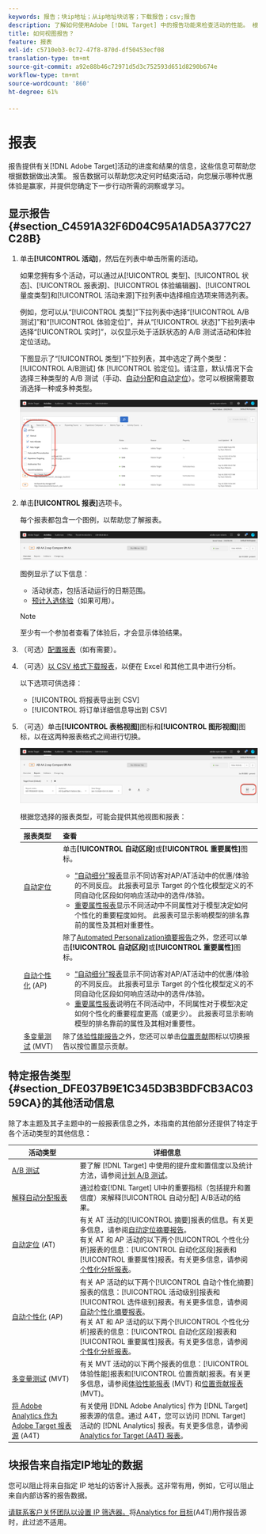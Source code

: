 ```yaml
---
keywords: 报告；块ip地址；从ip地址块访客；下载报告；csv;报告
description: 了解如何使用Adobe [!DNL Target] 中的报告功能来检查活动的性能。 根据数据做出更好的决策以提高ROI。
title: 如何视图报告？
feature: 报表
exl-id: c5710eb3-0c72-47f8-870d-df50453ecf08
translation-type: tm+mt
source-git-commit: a92e88b46c72971d5d3c752593d651d8290b674e
workflow-type: tm+mt
source-wordcount: '860'
ht-degree: 61%

---
```


# 报表

报告提供有关[!DNL Adobe Target]活动的进度和结果的信息，这些信息可帮助您根据数据做出决策。 报告数据可以帮助您决定何时结束活动，向您展示哪种优惠体验是赢家，并提供您确定下一步行动所需的洞察或学习。

## 显示报告{#section_C4591A32F6D04C95A1AD5A377C27C28B}

1. 单击&#x200B;**[!UICONTROL 活动]**，然后在列表中单击所需的活动。

   如果您拥有多个活动，可以通过从[!UICONTROL 类型]、[!UICONTROL 状态]、[!UICONTROL 报表源]、[!UICONTROL 体验编辑器]、[!UICONTROL 量度类型]和[!UICONTROL 活动来源]下拉列表中选择相应选项来筛选列表。

   例如，您可以从“[!UICONTROL 类型]”下拉列表中选择“[!UICONTROL A/B 测试]”和“[!UICONTROL 体验定位]”，并从“[!UICONTROL 状态]”下拉列表中选择“[!UICONTROL 实时]”，以仅显示处于活跃状态的 A/B 测试活动和体验定位活动。

   下图显示了“[!UICONTROL 类型]”下拉列表，其中选定了两个类型：  [!UICONTROL A/B测试] 体 [!UICONTROL 验定位]。请注意，默认情况下会选择三种类型的 A/B 测试（手动、[自动分配](/help/c-activities/automated-traffic-allocation/automated-traffic-allocation.md)和[自动定位](/help/c-activities/auto-target/auto-target-to-optimize.md)）。您可以根据需要取消选择一种或多种类型。

   ![按类型筛选报表](/help/c-reports/assets/report_filters-new.png)

1. 单击&#x200B;**[!UICONTROL 报表]**&#x200B;选项卡。

   每个报表都包含一个图例，以帮助您了解报表。

   ![报表图例](/help/c-reports/assets/report_menu_bar-new.png)

   图例显示了以下信息：

   * 活动状态，包括活动运行的日期范围。
   * [预计入选体验](/help/c-activities/automated-traffic-allocation/determine-winner.md)（如果可用）。

   >[!NOTE]
   >
   >至少有一个参加者查看了体验后，才会显示体验结果。

1. （可选）[配置报表](/help/c-reports/c-report-settings/report-settings.md#concept_4BB6A7FDAB6F4806A632F9CD989B8BFA)（如有需要）。
1. （可选）[以 CSV 格式下载报表](/help/c-reports/downloading-data-in-csv-file.md#concept_3F276FF2BBB2499388F97451D6DE2E75)，以便在 Excel 和其他工具中进行分析。

   以下选项可供选择：

   * [!UICONTROL 将报表导出到 CSV]
   * [!UICONTROL 将订单详细信息导出到 CSV]

1. （可选）单击&#x200B;**[!UICONTROL 表格视图]**&#x200B;图标和&#x200B;**[!UICONTROL 图形视图]**&#x200B;图标，以在这两种报表格式之间进行切换。

   ![表格和图表视图图标](/help/c-reports/assets/table-and-graph-icons.png)

   根据您选择的报表类型，可能会提供其他视图和报表：

   | 报表类型 | 查看 |
   | --- | --- |
   | [自动定位](/help/c-activities/auto-target/auto-target-to-optimize.md) | 单击&#x200B;**[!UICONTROL 自动区段]**&#x200B;或&#x200B;**[!UICONTROL 重要属性]**&#x200B;图标。<ul><li>[“自动细分”报表](/help/c-reports/c-personalization-insights-reports/automated-segments-report.md)显示不同访客对AP/AT活动中的优惠/体验的不同反应。 此报表可显示 Target 的个性化模型定义的不同自动化区段如何响应活动中的选件/体验。</li><li>[重要属性报表](/help/c-reports/c-personalization-insights-reports/important-attributes-report.md)显示不同活动中不同属性对于模型决定如何个性化的重要程度如何。 此报表可显示影响模型的排名靠前的属性及其相对重要性。</li></ul> |
   | [自动个性化](/help/c-activities/t-automated-personalization/automated-personalization.md) (AP) | 除了[Automated Personalization摘要报告](/help/c-reports/reports-ap.md)之外，您还可以单击&#x200B;**[!UICONTROL 自动区段]**&#x200B;或&#x200B;**[!UICONTROL 重要属性]**&#x200B;图标。<ul><li>[“自动细分”报表](/help/c-reports/c-personalization-insights-reports/automated-segments-report.md)显示不同访客对AP/AT活动中的优惠/体验的不同反应。 此报表可显示 Target 的个性化模型定义的不同自动化区段如何响应活动中的选件/体验。</li><li>[重要属性报表](/help/c-reports/c-personalization-insights-reports/important-attributes-report.md)说明在不同活动中，不同属性对于模型决定如何个性化的重要程度更高（或更少）。 此报表可显示影响模型的排名靠前的属性及其相对重要性。</li></ul> |
   | [多变量测试](/help/c-activities/c-multivariate-testing/multivariate-testing.md) (MVT) | 除了[体验性能报告](/help/c-reports/experience-performance-report.md)之外，您还可以单击[位置贡献](/help/c-reports/location-contribution-report.md)图标以切换报告以按位置显示贡献。 |

## 特定报告类型{#section_DFE037B9E1C345D3B3BDFCB3AC0359CA}的其他活动信息

除了本主题及其子主题中的一般报表信息之外，本指南的其他部分还提供了特定于各个活动类型的其他信息：

| 活动类型 | 详细信息 |
|--- |--- |
| [A/B 测试](/help/c-activities/t-test-ab/test-ab.md) | 要了解 [!DNL Target] 中使用的提升度和置信度以及统计方法，请参阅[计划 A/B 测试](/help/c-activities/t-test-ab/sample-size-determination.md)。 |
| [解释自动分配报表](/help/c-activities/automated-traffic-allocation/determine-winner.md) | 通过检查[!DNL Target] UI中的重要指标（包括提升和置信度）来解释[!UICONTROL 自动分配] A/B活动的结果。 |
| [自动定位](/help/c-activities/auto-target/auto-target-to-optimize.md) (AT) | 有关 AT 活动的[!UICONTROL 摘要]报表的信息。有关更多信息，请参阅[自动定位摘要报告](/help/c-reports/auto-target-summary-report.md)。<br>有关 AT 和 AP 活动的以下两个[!UICONTROL 个性化分析]报表的信息：[!UICONTROL 自动化区段]报表和[!UICONTROL 重要属性]报表。有关更多信息，请参阅[个性化分析报表](/help/c-reports/c-personalization-insights-reports/personalization-insights-reports.md)。 |
| [自动个性化](/help/c-activities/t-automated-personalization/automated-personalization.md) (AP) | 有关 AP 活动的以下两个[!UICONTROL 自动个性化摘要]报表的信息：[!UICONTROL 活动级别]报表和[!UICONTROL 选件级别]报表。有关更多信息，请参阅[自动个性化摘要报表](/help/c-reports/reports-ap.md)。<br>有关 AT 和 AP 活动的以下两个[!UICONTROL 个性化分析]报表的信息：[!UICONTROL 自动化区段]报表和[!UICONTROL 重要属性]报表。有关更多信息，请参阅[个性化分析报表](/help/c-reports/c-personalization-insights-reports/personalization-insights-reports.md)。 |
| [多变量测试](/help/c-activities/c-multivariate-testing/multivariate-testing.md) (MVT) | 有关 MVT 活动的以下两个报表的信息：[!UICONTROL 体验性能]报表和[!UICONTROL 位置贡献]报表。有关更多信息，请参阅[体验性能报表](/help/c-reports/experience-performance-report.md) (MVT) 和[位置贡献报表](/help/c-reports/location-contribution-report.md) (MVT)。 |
| [将 Adobe Analytics 作为 Adobe Target 报表源](/help/c-integrating-target-with-mac/a4t/a4t.md) (A4T) | 有关使用 [!DNL Adobe Analytics] 作为 [!DNL Target] 报表源的信息。通过 A4T，您可以访问 [!DNL Target] 活动的 [!DNL Analytics] 报表。有关更多信息，请参阅 [Analytics for Target (A4T) 报表](/help/c-reports/analytics-for-target-a4t-reporting.md)。 |

## 块报告来自指定IP地址的数据

您可以阻止将来自指定 IP 地址的访客计入报表。这非常有用，例如，它可以阻止来自内部访客的报告数据。

[请联系客户关怀团队以设置 IP 筛选器。](/help/cmp-resources-and-contact-information.md#reference_ACA3391A00EF467B87930A450050077C)将[Analytics for 目标](/help/c-integrating-target-with-mac/a4t/a4t.md#concept_7540C8C04259434AB6EE33B09F47A1DE)(A4T)用作报告源时，此过滤不适用。
